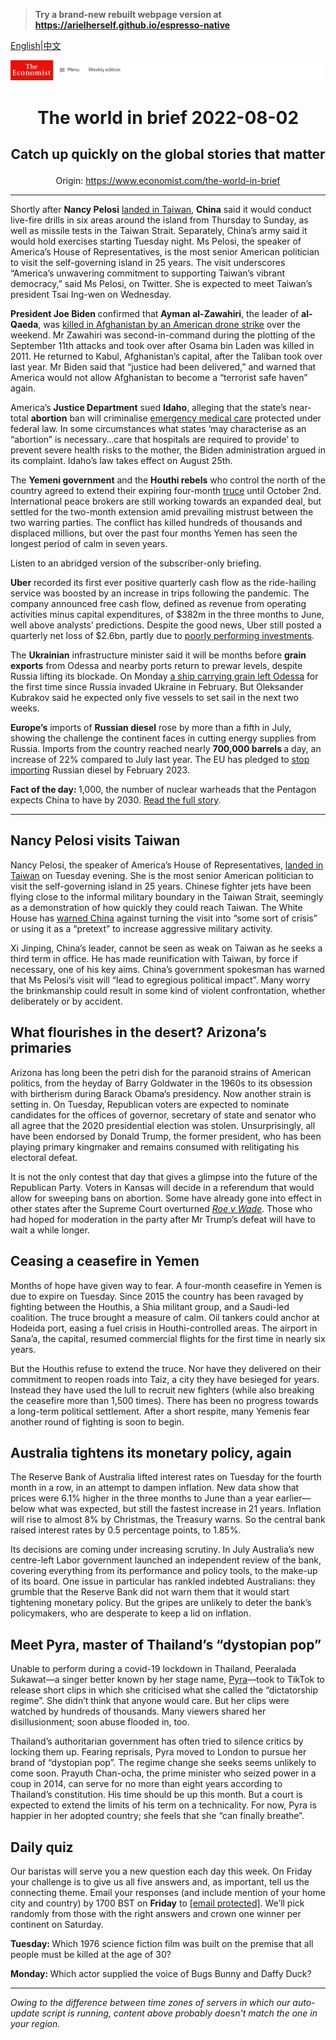 > **Try a brand-new rebuilt webpage version at https://arielherself.github.io/espresso-native**

[English](https://github.com/arielherself/espresso/blob/main/README.md)|[中文](https://github-com.translate.goog/arielherself/espresso/blob/main/README.md?_x_tr_sl=en&_x_tr_tl=zh-CN&_x_tr_hl=zh-CN&_x_tr_pto=wapp)



![The Economist](menubar.png)

# <p align="center">The world in brief 2022-08-02</p>

## <p align="center">Catch up quickly on the global stories that matter</p>

<p align="center">Origin: <a href="https://www.economist.com/the-world-in-brief">https://www.economist.com/the-world-in-brief</a><hr>

Shortly after <strong>Nancy Pelosi</strong> [landed in Taiwan](https://www.economist.com/leaders/2022/08/02/nancy-pelosis-trip-to-taiwan-highlights-americas-incoherent-strategy), <strong>China</strong> said it would conduct live-fire drills in six areas around the island from Thursday to Sunday, as well as missile tests in the Taiwan Strait. Separately, China’s army said it would hold exercises starting Tuesday night. Ms Pelosi, the speaker of America’s House of Representatives, is the most senior American politician to visit the self-governing island in 25 years. The visit underscores “America’s unwavering commitment to supporting Taiwan’s vibrant democracy,” said Ms Pelosi, on Twitter. She is expected to meet Taiwan’s president Tsai Ing-wen on Wednesday.

<strong>President Joe Biden </strong>confirmed that <strong>Ayman al-Zawahiri</strong>, the leader of <strong>al-Qaeda</strong>, was [killed in Afghanistan by an American drone strike](https://www.economist.com/asia/2022/08/02/the-death-of-al-qaedas-leader-may-not-halt-a-jihadist-resurgence) over the weekend. Mr Zawahiri was second-in-command during the plotting of the September 11th attacks and took over after Osama bin Laden was killed in 2011. He returned to Kabul, Afghanistan’s capital, after the Taliban took over last year. Mr Biden said that “justice had been delivered,” and warned that America would not allow Afghanistan to become a “terrorist safe haven” again.

America’s <strong>Justice Department</strong> sued <strong>Idaho</strong>, alleging that the state’s near-total <strong>abortion</strong> ban will criminalise [emergency medical care](https://www.economist.com/united-states/2022/07/19/americas-already-dreadful-maternal-mortality-rate-looks-set-to-rise) protected under federal law. In some circumstances what states ‘may characterise as an “abortion” is necessary…care that hospitals are required to provide’ to prevent severe health risks to the mother, the Biden administration argued in its complaint. Idaho’s law takes effect on August 25th.

The <strong>Yemeni government</strong> and the <strong>Houthi rebels</strong> who control the north of the country agreed to extend their expiring four-month [truce](https://www.economist.com/middle-east-and-africa/2022/04/16/war-ravaged-yemen-gets-a-truce-and-dumps-a-tired-president) until October 2nd. International peace brokers are still working towards an expanded deal, but settled for the two-month extension amid prevailing mistrust between the two warring parties. The conflict has killed hundreds of thousands and displaced millions, but over the past four months Yemen has seen the longest period of calm in seven years.

Listen to an abridged version of the subscriber-only briefing.

<strong>Uber</strong> recorded its first ever positive quarterly cash flow as the ride-hailing service was boosted by an increase in trips following the pandemic. The company announced free cash flow, defined as revenue from operating activities minus capital expenditures, of $382m in the three months to June, well above analysts’ predictions. Despite the good news, Uber still posted a quarterly net loss of $2.6bn, partly due to [poorly performing investments](https://www.economist.com/business/2021/02/20/why-chinas-didi-can-succeed-where-uber-has-struggled).

The <strong>Ukrainian</strong> infrastructure minister said it will be months before <strong>grain exports</strong> from Odessa and nearby ports return to prewar levels, despite Russia lifting its blockade. On Monday [a ship carrying grain left Odessa](https://www.economist.com/europe/2022/08/01/the-first-grain-ship-leaves-odessa-under-a-un-brokered-deal) for the first time since Russia invaded Ukraine in February. But Oleksander Kubrakov said he expected only five vessels to set sail in the next two weeks. 

<strong>Europe’s</strong> imports of <strong>Russian diesel</strong> rose by more than a fifth in July, showing the challenge the continent faces in cutting energy supplies from Russia. Imports from the country reached nearly <strong>700,000 barrels </strong>a day, an increase of 22% compared to July last year. The EU has pledged to [stop importing](https://www.economist.com/finance-and-economics/2022/05/31/why-the-oil-price-is-spiking-again) Russian diesel by February 2023.

<strong>Fact of the day: </strong>1,000, the number of nuclear warheads that the Pentagon expects China to have by 2030. [Read the full story](https://www.economist.com/united-states/2022/07/31/will-the-ukraine-war-ring-the-knell-for-nuclear-arms-control).

----------

## Nancy Pelosi visits Taiwan

Nancy Pelosi, the speaker of America’s House of Representatives, [landed in Taiwan](https://www.economist.com/leaders/2022/08/02/nancy-pelosis-trip-to-taiwan-highlights-americas-incoherent-strategy) on Tuesday evening. She is the most senior American politician to visit the self-governing island in 25 years. Chinese fighter jets have been flying close to the informal military boundary in the Taiwan Strait, seemingly as a demonstration of how quickly they could reach Taiwan. The White House has [warned China](https://www.economist.com/china/2022/07/21/talk-of-nancy-pelosi-visiting-taiwan-angers-china) against turning the visit into “some sort of crisis” or using it as a “pretext” to increase aggressive military activity.

Xi Jinping, China’s leader, cannot be seen as weak on Taiwan as he seeks a third term in office. He has made reunification with Taiwan, by force if necessary, one of his key aims. China’s government spokesman has warned that Ms Pelosi’s visit will “lead to egregious political impact”. Many worry the brinkmanship could result in some kind of violent confrontation, whether deliberately or by accident.

## What flourishes in the desert? Arizona’s primaries

Arizona has long been the petri dish for the paranoid strains of American politics, from the heyday of Barry Goldwater in the 1960s to its obsession with birtherism during Barack Obama’s presidency. Now another strain is setting in. On Tuesday, Republican voters are expected to nominate candidates for the offices of governor, secretary of state and senator who all agree that the 2020 presidential election was stolen. Unsurprisingly, all have been endorsed by Donald Trump, the former president, who has been playing primary kingmaker and remains consumed with relitigating his electoral defeat.

It is not the only contest that day that gives a glimpse into the future of the Republican Party. Voters in Kansas will decide in a referendum that would allow for sweeping bans on abortion. Some have already gone into effect in other states after the Supreme Court overturned [<em>Roe v Wade</em>](https://www.economist.com/united-states/2022/06/26/the-fallout-from-overturning-roe). Those who had hoped for moderation in the party after Mr Trump’s defeat will have to wait a while longer.

## Ceasing a ceasefire in Yemen

Months of hope have given way to fear. A four-month ceasefire in Yemen is due to expire on Tuesday. Since 2015 the country has been ravaged by fighting between the Houthis, a Shia militant group, and a Saudi-led coalition. The truce brought a measure of calm. Oil tankers could anchor at Hodeida port, easing a fuel crisis in Houthi-controlled areas. The airport in Sana’a, the capital, resumed commercial flights for the first time in nearly six years.

But the Houthis refuse to extend the truce. Nor have they delivered on their commitment to reopen roads into Taiz, a city they have besieged for years. Instead they have used the lull to recruit new fighters (while also breaking the ceasefire more than 1,500 times). There has been no progress towards a long-term political settlement. After a short respite, many Yemenis fear another round of fighting is soon to begin.

## Australia tightens its monetary policy, again

The Reserve Bank of Australia lifted interest rates on Tuesday for the fourth month in a row, in an attempt to dampen inflation. New data show that prices were 6.1% higher in the three months to June than a year earlier—below what was expected, but still the fastest increase in 21 years. Inflation will rise to almost 8% by Christmas, the Treasury warns. So the central bank raised interest rates by 0.5 percentage points, to 1.85%.

Its decisions are coming under increasing scrutiny. In July Australia’s new centre-left Labor government launched an independent review of the bank, covering everything from its performance and policy tools, to the make-up of its board. One issue in particular has rankled indebted Australians: they grumble that the Reserve Bank did not warn them that it would start tightening monetary policy. But the gripes are unlikely to deter the bank’s policymakers, who are desperate to keep a lid on inflation.

## Meet Pyra, master of Thailand’s “dystopian pop”

Unable to perform during a covid-19 lockdown in Thailand, Peeralada Sukawat—a singer better known by her stage name, [Pyra](https://www.economist.com/culture/2022/07/28/a-thai-pop-star-uses-her-music-to-critique-her-homeland)—took to TikTok to release short clips in which she criticised what she called the “dictatorship regime”. She didn’t think that anyone would care. But her clips were watched by hundreds of thousands. Many viewers shared her disillusionment; soon abuse flooded in, too. 

Thailand’s authoritarian government has often tried to silence critics by locking them up. Fearing reprisals, Pyra moved to London to pursue her brand of “dystopian pop”. The regime change she seeks seems unlikely to come soon. Prayuth Chan-ocha, the prime minister who seized power in a coup in 2014, can serve for no more than eight years according to Thailand’s constitution. His time should be up this month. But a court is expected to extend the limits of his term on a technicality. For now, Pyra is happier in her adopted country; she feels that she “can finally breathe”.

## Daily quiz

Our baristas will serve you a new question each day this week. On Friday your challenge is to give us all five answers and, as important, tell us the connecting theme. Email your responses (and include mention of your home city and country) by 1700 BST on <strong>Friday</strong> to [<span class="__cf_email__" data-cfemail="eebf9b8794ab9d9e9c8b9d9d81ae8b8d81808183879d9ac08d8183">[email&#160;protected]</span>](https://mail.google.com/mail/?view=cm&amp;fs=1&amp;tf=1&amp;to=QuizEspresso@economist.com). We’ll pick randomly from those with the right answers and crown one winner per continent on Saturday.

<strong>Tuesday: </strong>Which 1976 science fiction film was built on the premise that all people must be killed at the age of 30?

<strong>Monday: </strong>Which actor supplied the voice of Bugs Bunny and Daffy Duck?

----------

*Owing to the difference between time zones of servers in which our auto-update script is running, content above probably doesn't match the one in your region.*
